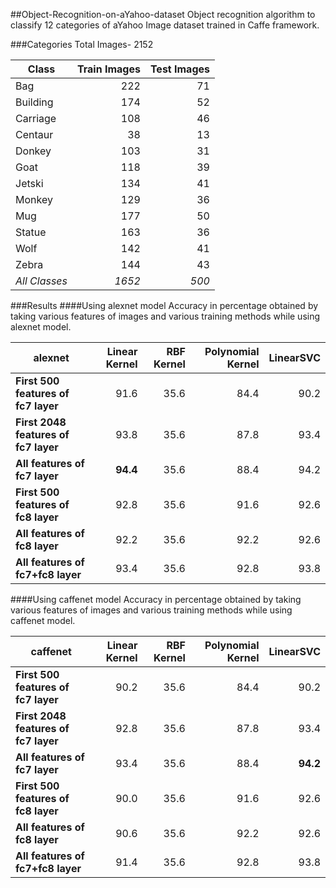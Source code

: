 ##Object-Recognition-on-aYahoo-dataset
Object recognition algorithm to classify 12 categories of aYahoo Image dataset trained in Caffe framework.


###Categories
Total Images- 2152

|Class|Train Images|Test Images|
|-----|------------:|-----------:|
|Bag|222|71|
|Building|174|52|
|Carriage|108|46|
|Centaur|38|13|
|Donkey|103|31|
|Goat|118|39|
|Jetski|134|41|
|Monkey|129|36|
|Mug|177|50|
|Statue|163|36|
|Wolf|142|41|
|Zebra|144|43|
|*All Classes*|*1652*|*500*|


###Results
####Using alexnet model
Accuracy in percentage obtained by taking various features of images and various training methods 
while using alexnet model.

|alexnet|Linear Kernel|RBF Kernel|Polynomial Kernel|LinearSVC|
|-------|------------:|---------:|----------------:|--------:|
|**First 500 features of fc7 layer**|91.6|35.6|84.4|90.2|
|**First 2048 features of fc7 layer**|93.8|35.6|87.8|93.4|
|**All features of fc7 layer**|**94.4**|35.6|88.4|94.2|
|**First 500 features of fc8 layer**|92.8|35.6|91.6|92.6|
|**All features of fc8 layer**|92.2|35.6|92.2|92.6|
|**All features of fc7+fc8 layer**|93.4|35.6|92.8|93.8|

####Using caffenet model
Accuracy in percentage obtained by taking various features of images and various training methods 
while using caffenet model.

|caffenet|Linear Kernel|RBF Kernel|Polynomial Kernel|LinearSVC|
|--------|------------:|---------:|----------------:|--------:|
|**First 500 features of fc7 layer**|90.2|35.6|84.4|90.2|
|**First 2048 features of fc7 layer**|92.8|35.6|87.8|93.4|
|**All features of fc7 layer**|93.4|35.6|88.4|**94.2**|
|**First 500 features of fc8 layer**|90.0|35.6|91.6|92.6|
|**All features of fc8 layer**|90.6|35.6|92.2|92.6|
|**All features of fc7+fc8 layer**|91.4|35.6|92.8|93.8|
